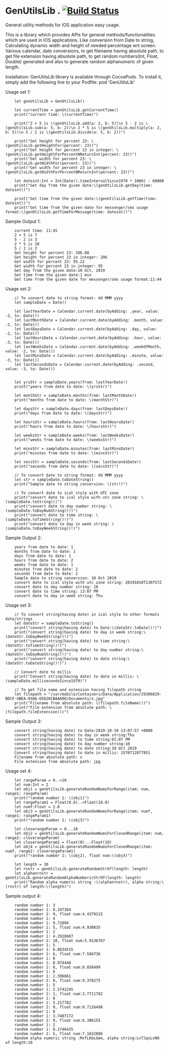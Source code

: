 # GenUtilsLib . [![Build Status](https://travis-ci.org/virtplay/GenUtilsLib.svg?branch=master)](https://travis-ci.org/virtplay/GenUtilsLib)
General utility methods for IOS application easy usage.

This is a library which provides APIs for general methods/functionalities which are used in IOS applications. Like conversion from Date to string, Calculating dynamic width and height of needed percentage wrt screen. Various calendar, date conversions, to get filename having absolute path, to get file extension having absolute path, to get random numbers(Int, Float, Double) generated and also to generate random alphanumeric of given length. 

Installation:
GenUtilsLib library is available through CocoaPods. To install it, simply add the following line to your Podfile:
        pod 'GenUtilsLib'


Usage set 1:

        let genUtilsLib = GenUtilsLib()
        
        let currentTime = genUtilsLib.getCurrentTime()
        print("current time: \(currentTime)")
        
        print("2 + 5 is \(genUtilsLib.add(a: 2, b: 5))\n 5 - 2 is \(genUtilsLib.sub(a: 5, b: 2))\n 2 * 5 is \(genUtilsLib.multiply(a: 2, b: 5))\n 5 / 2 is \(genUtilsLib.divide(a: 5, b: 2))")
        
        print("Get height for percent 23: \(genUtilsLib.getHeightFor(percent: 23))")
        print("Get height for percent 23 in integer: \(genUtilsLib.getHeightForPercentNReturnInt(percent: 23))")
        print("Get width for percent 23: \(genUtilsLib.getWidthFor(percent: 23))")
        print("Get width for percent 23 in integer: \(genUtilsLib.getWidthForPercentNReturnInt(percent: 23))")
        
        let dateint:Int = Int(Date().timeIntervalSince1970 * 1000) - 68000
        print("Get day from the given date:\(genUtilsLib.getDay(time: dateint))")
        
        print("Get time from the given date:\(genUtilsLib.getTime(time: dateint))")
        print("Get time from the given date for messenger/sms usage format:\(genUtilsLib.getTimeForMessage(time: dateint))")
        
        
Sample Output 1:

        current time: 11:45
        2 + 5 is 7
        5 - 2 is 3
        2 * 5 is 10
        5 / 2 is 2
        Get height for percent 23: 206.08
        Get height for percent 23 in integer: 206
        Get width for percent 23: 95.22
        Get width for percent 23 in integer: 95
        Get day from the given date:10 Oct, 2019
        Get time from the given date:1 min
        Get time from the given date for messenger/sms usage format:11:44
        
        
Usage set 2:

        // To convert date to string format: dd MMM yyyy
        let sampleDate = Date()
        
        let lastYearDate = Calendar.current.date(byAdding: .year, value: -2, to: Date())
        let lastMonthDate = Calendar.current.date(byAdding: .month, value: -2, to: Date())
        let lastDaysDate = Calendar.current.date(byAdding: .day, value: -2, to: Date())
        let lastHoursDate = Calendar.current.date(byAdding: .hour, value: -3, to: Date())
        let lastWeeksDate = Calendar.current.date(byAdding: .weekOfMonth, value: -2, to: Date())
        let lastMinsDate = Calendar.current.date(byAdding: .minute, value: -3, to: Date())
        let lastSecondsDate = Calendar.current.date(byAdding: .second, value: -3, to: Date())
        
        
        let yrsStr = sampleDate.years(from: lastYearDate!)
        print("years from date to date: \(yrsStr)")
        
        let monthStr = sampleDate.months(from: lastMonthDate!)
        print("months from date to date: \(monthStr)")
        
        let daysStr = sampleDate.days(from: lastDaysDate!)
        print("days from date to date: \(daysStr)")
        
        let hoursStr = sampleDate.hours(from: lastHoursDate!)
        print("hours from date to date: \(hoursStr)")
        
        let weeksStr = sampleDate.weeks(from: lastWeeksDate!)
        print("weeks from date to date: \(weeksStr)")
        
        let minsStr = sampleDate.minutes(from: lastMinsDate!)
        print("minutes from date to date: \(minsStr)")
        
        let secsStr = sampleDate.seconds(from: lastSecondsDate!)
        print("seconds from date to date: \(secsStr)")
        
        // To convert date to string format: dd MMM yyyy
        let str = sampleDate.toDateString()
        print("Sample date to string conversion: \(str!)")
        
        // To convert date to ical style with UTC zone
        print("convert date to ical style with utc zone string: \(sampleDate.toString())")
        print("convert date to day number string: \(sampleDate.toDayNumString()!)")
        print("convert date to time string: \(sampleDate.toTimeString()!)")
        print("convert date to day in week string: \(sampleDate.toDayWeekString()!)")
        
        
Sample Output 2:

        years from date to date: 1
        months from date to date: 1
        days from date to date: 1
        hours from date to date: 2
        weeks from date to date: 1
        minutes from date to date: 2
        seconds from date to date: 2
        Sample date to string conversion: 10 Oct 2019
        convert date to ical style with utc zone string: 20191010T130757Z
        convert date to day number string: 10
        convert date to time string: 13:07 PM
        convert date to day in week string: Thu
        
        
Usage set 3:

        // To convert string(having date) in ical style to other formats date/strings
        let dateStr = sampleDate.toString()
        print("convert string(having date) to Date:\(dateStr.toDate()!)")
        print("convert string(having date) to day in week string:\(dateStr.toDayWeekString()!)")
        print("convert string(having date) to time string:\(dateStr.toTimeString()!)")
        print("convert string(having date) to day number string:\(dateStr.toDayNumString()!)")
        print("convert string(having date) to date string:\(dateStr.toDateString()!)")
        
        // Convert date to millis
        print("Convert string(having date) to date in millis: \(sampleDate.millisecondsSince1970)")
        
        // To get file name and extension having filepath string
        let filepath = "/var/mobile/Containers/Data/Application/29306029-BDCF-4BEA-93A6-D5626CBAAA90/Documents/x.jpg"
        print("Filename from absolute path: \(filepath.fileName())")
        print("File extension from absolute path: \(filepath.fileExtension())")
        
Sample Output 3:
        
        convert string(having date) to Date:2019-10-10 13:07:57 +0000
        convert string(having date) to day in week string:Thu
        convert string(having date) to time string:01:07 PM
        convert string(having date) to day number string:10
        convert string(having date) to date string:10 Oct 2019
        Convert string(having date) to date in millis: 1570712877951
        Filename from absolute path: x
        File extension from absolute path: jpg
        
Usage set 4:

        let rangeParam = 0..<10
        let num:Int = 2
        let obj1 = genUtilsLib.generateRandomNumsForRange(item: num, range1: rangeParam)
        print("random number 1: \(obj1)")
        let rangeParam1 = Float(0.0)..<Float(10.0)
        let numf:Float = 2.0
        let obj3 = genUtilsLib.generateRandomNumsForRange(item: numf, range1: rangeParam1)
        print("random number 1: \(obj3)")
        
        let closerangeParam = 0...10
        let obj2 = genUtilsLib.generateRandomNumsForClosedRange(item: num, range2: closerangeParam)
        let closerangeParam1 = Float(0)...Float(10)
        let obj4 = genUtilsLib.generateRandomNumsForClosedRange(item: numf, range2: closerangeParam1)
        print("random number 2: \(obj2), float num:\(obj4)")
        
        let length = 10
        let rnstr = genUtilsLib.generateRandomStrOf(length: length)
        let alphanrnstr = genUtilsLib.generateRandomAlphaNumbericStrOf(length: length)
        print("Random alpha numeric string :\(alphanrnstr), alpha string:\(rnstr) of length:\(length)")
        
Sample output 4:
        
        random number 1: 3
        random number 1: 8.247364
        random number 2: 9, float num:4.4379115
        random number 1: 4
        random number 1: 9.72094
        random number 2: 5, float num:4.930835
        random number 1: 2
        random number 1: 4.2926607
        random number 2: 10, float num:5.9136767
        random number 1: 5
        random number 1: 6.8834515
        random number 2: 6, float num:7.584736
        random number 1: 0
        random number 1: 8.974448
        random number 2: 8, float num:8.058499
        random number 1: 6
        random number 1: 2.396661
        random number 2: 0, float num:9.370275
        random number 1: 5
        random number 1: 2.5742245
        random number 2: 1, float num:3.7711782
        random number 1: 0
        random number 1: 5.217782
        random number 2: 9, float num:0.7126498
        random number 1: 8
        random number 1: 3.7407172
        random number 2: 9, float num:6.306155
        random number 1: 2
        random number 1: 8.1746435
        random number 2: 5, float num:7.1632886
        Random alpha numeric string :MvTLKbLGme, alpha string:LvTJqsLvNO of length:10
